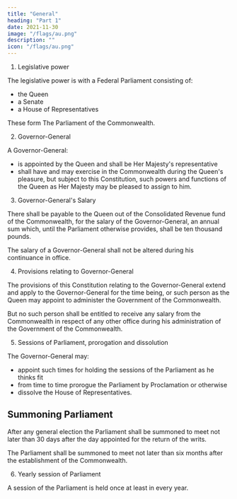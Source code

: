 ```yaml
---
title: "General"
heading: "Part 1"
date: 2021-11-30
image: "/flags/au.png"
description: ""
icon: "/flags/au.png"
---
```



1. Legislative power

The legislative power is with a Federal Parliament consisting of:
- the Queen
- a Senate
- a House of Representatives

These form The Parliament of the Commonwealth.

2. Governor-General

A Governor-General:
- is appointed by the Queen and shall be Her Majesty's representative
- shall have and may exercise in the Commonwealth during the Queen's pleasure, but subject to this Constitution, such powers and functions of the Queen as Her Majesty may be pleased to assign to him.

3. Governor-General's Salary

There shall be payable to the Queen out of the Consolidated Revenue fund of the Commonwealth, for the salary of the Governor-General, an annual sum which, until the Parliament otherwise provides, shall be ten thousand pounds.

The salary of a Governor-General shall not be altered during his continuance in office.

4. Provisions relating to Governor-General

The provisions of this Constitution relating to the Governor-General extend and apply to the Governor-General for the time being, or such person as the Queen may appoint to administer the Government of the Commonwealth. 

But no such person shall be entitled to receive any salary from the Commonwealth in respect of any other office during his administration of the Government of the Commonwealth.

5. Sessions of Parliament, prorogation and dissolution

The Governor-General may:
- appoint such times for holding the sessions of the Parliament as he thinks fit
- from time to time prorogue the Parliament by Proclamation or otherwise
- dissolve the House of Representatives.


## Summoning Parliament

After any general election the Parliament shall be summoned to meet not later than 30 days after the day appointed for the return of the writs.

<!-- First session -->
The Parliament shall be summoned to meet not later than six months after the establishment of the Commonwealth.

6. Yearly session of Parliament

A session of the Parliament is held once at least in every year. <!-- , so that twelve months shall not intervene between the last sitting of the Parliament in one session and its first sitting in the next session. -->